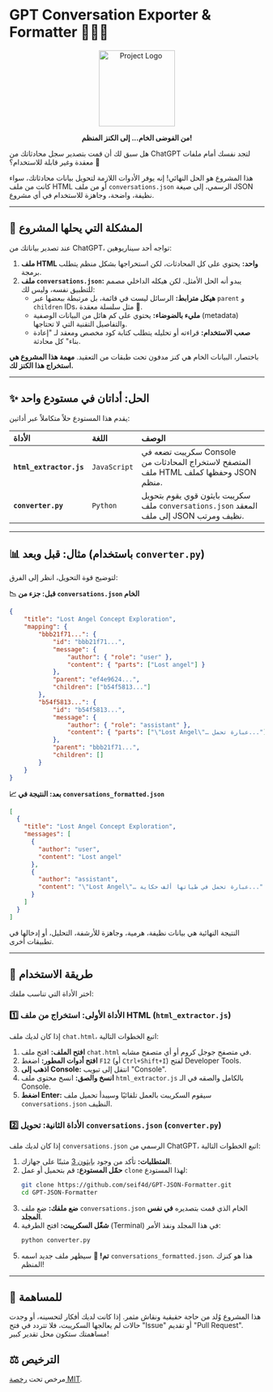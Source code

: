 # GPT Conversation Exporter & Formatter 📜✨🧹

<div align="center">
  <img src="https://user-images.githubusercontent.com/72595019/205562760-e9a9e338-958b-4a37-8b09-3c784914c6d6.png" width="150" alt="Project Logo">
  <p><strong>من الفوضى الخام... إلى الكنز المنظم!</strong></p>
</div>

هل سبق لك أن قمت بتصدير سجل محادثاتك من ChatGPT لتجد نفسك أمام ملفات معقدة وغير قابلة للاستخدام؟ 🤯

هذا المشروع هو الحل النهائي! إنه يوفر الأدوات اللازمة لتحويل بيانات محادثاتك، سواء كانت من ملف HTML أو من ملف `conversations.json` الرسمي، إلى صيغة JSON نظيفة، واضحة، وجاهزة للاستخدام في أي مشروع.

---

## 🎯 المشكلة التي يحلها المشروع

عند تصدير بياناتك من ChatGPT، تواجه أحد سيناريوهين:

1.  **ملف HTML واحد:** يحتوي على كل المحادثات، لكن استخراجها بشكل منظم يتطلب برمجة.
2.  **ملف `conversations.json`:** يبدو أنه الحل الأمثل، لكن هيكله الداخلي مصمم للتطبيق نفسه، وليس لك:
    *   **هيكل مترابط:** الرسائل ليست في قائمة، بل مرتبطة ببعضها عبر `parent` و `children` IDs، مثل سلسلة معقدة 🔗.
    *   **مليء بالضوضاء:** يحتوي على كم هائل من البيانات الوصفية (metadata) والتفاصيل التقنية التي لا تحتاجها.
    *   **صعب الاستخدام:** قراءته أو تحليله يتطلب كتابة كود مخصص ومعقد لـ "إعادة بناء" كل محادثة.

باختصار، البيانات الخام هي كنز مدفون تحت طبقات من التعقيد. **مهمة هذا المشروع هي استخراج هذا الكنز لك.**

---

## ✨ الحل: أداتان في مستودع واحد

يقدم هذا المستودع حلاً متكاملاً عبر أداتين:

| الأداة | اللغة | الوصف |
| :--- | :--- | :--- |
| **`html_extractor.js`** | `JavaScript` | سكريبت تضعه في Console المتصفح لاستخراج المحادثات من ملف HTML وحفظها كملف JSON منظم. |
| **`converter.py`** | `Python` | سكريبت بايثون قوي يقوم بتحويل ملف `conversations.json` المعقد إلى ملف JSON نظيف ومرتب. |

---

## 📊 مثال: قبل وبعد (باستخدام `converter.py`)

لتوضيح قوة التحويل، انظر إلى الفرق:

**📉 قبل: جزء من `conversations.json` الخام**
```json
{
    "title": "Lost Angel Concept Exploration",
    "mapping": {
        "bbb21f71...": {
            "id": "bbb21f71...",
            "message": {
                "author": { "role": "user" },
                "content": { "parts": ["Lost angel"] }
            },
            "parent": "ef4e9624...",
            "children": ["b54f5813..."]
        },
        "b54f5813...": {
            "id": "b54f5813...",
            "message": {
                "author": { "role": "assistant" },
                "content": { "parts": ["\"Lost Angel\"… عبارة تحمل..."] }
            },
            "parent": "bbb21f71...",
            "children": []
        }
    }
}
```

**📈 بعد: النتيجة في `conversations_formatted.json`**
```json
[
  {
    "title": "Lost Angel Concept Exploration",
    "messages": [
      {
        "author": "user",
        "content": "Lost angel"
      },
      {
        "author": "assistant",
        "content": "\"Lost Angel\"… عبارة تحمل في طياتها ألف حكاية..."
      }
    ]
  }
]
```
النتيجة النهائية هي بيانات نظيفة، هرمية، وجاهزة للأرشفة، التحليل، أو إدخالها في تطبيقات أخرى.

---

## 🚀 طريقة الاستخدام

اختر الأداة التي تناسب ملفك:

### 1️⃣ الأداة الأولى: استخراج من ملف HTML (`html_extractor.js`)

إذا كان لديك ملف `chat.html`، اتبع الخطوات التالية:

1.  **افتح الملف:** افتح ملف `chat.html` في متصفح جوجل كروم أو أي متصفح مشابه.
2.  **افتح أدوات المطور:** اضغط `F12` (أو `Ctrl+Shift+I`) لفتح Developer Tools.
3.  **اذهب إلى Console:** انتقل إلى تبويب "Console".
4.  **انسخ والصق:** انسخ محتوى ملف `html_extractor.js` بالكامل والصقه في الـ Console.
5.  **اضغط Enter:** سيقوم السكريبت بالعمل تلقائيًا وسيبدأ تحميل ملف `conversations.json` النظيف.

### 2️⃣ الأداة الثانية: تحويل `conversations.json` (`converter.py`)

إذا كان لديك ملف `conversations.json` الرسمي من ChatGPT، اتبع الخطوات التالية:

1.  **المتطلبات:** تأكد من وجود [بايثون 3](https://www.python.org/downloads/) مثبتًا على جهازك.
2.  **حمّل المستودع:** قم بتحميل أو عمل `clone` لهذا المستودع:
    ```bash
    git clone https://github.com/seif4d/GPT-JSON-Formatter.git
    cd GPT-JSON-Formatter
    ```
3.  **ضع ملفك:** ضع ملف `conversations.json` الخام الذي قمت بتصديره **في نفس المجلد**.
4.  **شغّل السكريبت:** افتح الطرفية (Terminal) في هذا المجلد ونفذ الأمر:
    ```bash
    python converter.py
    ```
5.  **تم! 🎉** سيظهر ملف جديد اسمه `conversations_formatted.json`. هذا هو كنزك المنظم!

---

## 🤝 للمساهمة

هذا المشروع وُلد من حاجة حقيقية ونقاش مثمر. إذا كانت لديك أفكار لتحسينه، أو وجدت حالات لم يعالجها السكريبت، فلا تتردد في فتح "Issue" أو تقديم "Pull Request". مساهمتك ستكون محل تقدير كبير!

## ⚖️ الترخيص

مرخص تحت [رخصة MIT](LICENSE).
